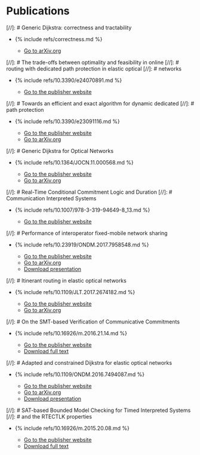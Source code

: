 # Publications

[//]: # Generic Dijkstra: correctness and tractability

* {% include refs/correctness.md %}

  * [Go to arXiv.org](https://arxiv.org/abs/2204.13547)

[//]: # The trade-offs between optimality and feasibility in online
[//]: # routing with dedicated path protection in elastic optical
[//]: # networks

* {% include refs/10.3390/e24070891.md %}

  * [Go to the publisher website](https://doi.org/10.3390/e24070891)

[//]: # Towards an efficient and exact algorithm for dynamic dedicated
[//]: # path protection

* {% include refs/10.3390/e23091116.md %}

  * [Go to the publisher website](https://doi.org/10.3390/e23091116)
  * [Go to arXiv.org](https://arxiv.org/abs/1905.04581)

[//]: # Generic Dijkstra for Optical Networks

* {% include refs/10.1364/JOCN.11.000568.md %}

  * [Go to the publisher website](https://doi.org/10.1364/JOCN.11.000568)
  * [Go to arXiv.org](https://arxiv.org/abs/1810.04481)

[//]: # Real-Time Conditional Commitment Logic and Duration
[//]: # Communication Interpreted Systems

* {% include refs/10.1007/978-3-319-94649-8_13.md %}

  * [Go to the publisher
    website](https://doi.org/10.1007/978-3-319-94649-8_13)

[//]: # Performance of interoperator fixed-mobile network sharing

* {% include refs/10.23919/ONDM.2017.7958548.md %}

  * [Go to the publisher
    website](https://doi.org/10.23919/ONDM.2017.7958548)
  * [Go to arXiv.org](https://arxiv.org/abs/1611.01093)
  * [Download presentation](ondm2017-presentation.pdf)

[//]: # Itinerant routing in elastic optical networks

* {% include refs/10.1109/JLT.2017.2674182.md %}

  * [Go to the publisher
    website](https://doi.org/10.1109/JLT.2017.2674182)
  * [Go to arXiv.org](https://arxiv.org/abs/1609.04906)

[//]: # On the SMT-based Verification of Communicative Commitments

* {% include refs/10.16926/m.2016.21.14.md %}

  * [Go to the publisher website](https://doi.org/10.16926/m.2016.21.14)
  * [Download full text](ajd3.pdf)

[//]: # Adapted and constrained Dijkstra for elastic optical networks

* {% include refs/10.1109/ONDM.2016.7494087.md %}

  * [Go to the publisher website](https://doi.org/10.1109/ONDM.2016.7494087)
  * [Go to arXiv.org](https://arxiv.org/abs/1904.06994)
  * [Download presentation](ondm2016-presentation.pdf)

[//]: # SAT-based Bounded Model Checking for Timed Interpreted Systems
[//]: # and the RTECTLK properties

* {% include refs/10.16926/m.2015.20.08.md %}

  * [Go to the publisher website](https://doi.org/10.16926/m.2015.20.08)
  * [Download full text](ajd2.pdf)
